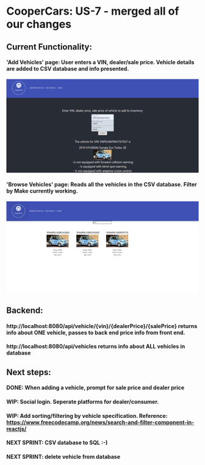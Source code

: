 # CooperCars: US-7 - merged all of our changes
## Current Functionality:
#### 'Add Vehicles' page: User enters a VIN, dealer/sale price. Vehicle details are added to CSV database and info presented.
![image1](us-8.png)
#### 'Browse Vehicles' page: Reads all the vehicles in the CSV database. Filter by Make currently working.
![image1](us-11.png)
## Backend:
#### http://localhost:8080/api/vehicle/{vin}/{dealerPrice}/{salePrice} returns info about ONE vehicle, passes to back end price info from front end.
#### http://localhost:8080/api/vehicles returns info about ALL vehicles in database
## Next steps:
#### DONE: When adding a vehicle, prompt for sale price and dealer price
#### WIP: Social login. Seperate platforms for dealer/consumer.
#### WIP: Add sorting/filtering by vehicle specification. Reference: https://www.freecodecamp.org/news/search-and-filter-component-in-reactjs/
#### NEXT SPRINT: CSV database to SQL :-)
#### NEXT SPRINT: delete vehicle from database

